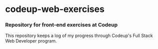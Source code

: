 # codeup-web-exercises
### Repository for front-end exercises at Codeup ###
This repository keeps a log of my progress through Codeup's Full Stack Web Developer program.
